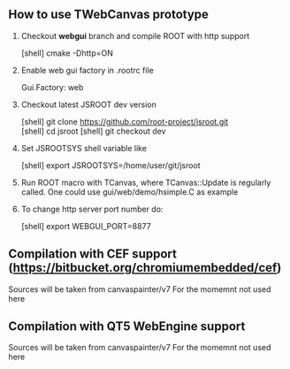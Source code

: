 ## How to use TWebCanvas prototype

1. Checkout **webgui** branch and compile ROOT with http support 

    [shell] cmake -Dhttp=ON
    
2. Enable web gui factory in .rootrc file

     Gui.Factory:                web
     
3. Checkout latest JSROOT dev version  
  
     [shell] git clone https://github.com/root-project/jsroot.git       
     [shell] cd jsroot
     [shell] git checkout dev
     
4. Set JSROOTSYS shell variable like

     [shell] export JSROOTSYS=/home/user/git/jsroot
     
5. Run ROOT macro with TCanvas, where TCanvas::Update is regularly called.
   One could use gui/web/demo/hsimple.C as example      
     
6. To change http server port number do:

     [shell] export WEBGUI_PORT=8877


## Compilation with CEF support (https://bitbucket.org/chromiumembedded/cef)     

Sources will be taken from canvaspainter/v7
For the momemnt not used here


## Compilation with QT5 WebEngine support

Sources will be taken from canvaspainter/v7
For the momemnt not used here
